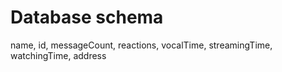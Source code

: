 # Database schema

name, id, messageCount, reactions, vocalTime, streamingTime, watchingTime, address


